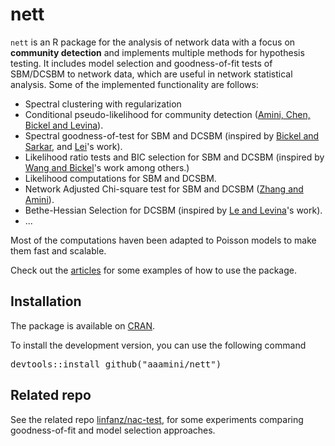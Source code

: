 # nett 

`nett` is an R package for the analysis of network data with a focus on **community detection** and implements multiple methods for hypothesis testing. It includes model selection and goodness-of-fit tests of SBM/DCSBM to network data, which are useful in network statistical analysis. Some of the implemented functionality are follows:
- Spectral clustering with regularization
- Conditional pseudo-likelihood for community detection ([Amini, Chen, Bickel and Levina](https://projecteuclid.org/euclid.aos/1382547514)).
- Spectral goodness-of-test for SBM and DCSBM (inspired by [Bickel and Sarkar](https://rss.onlinelibrary.wiley.com/doi/10.1111/rssb.12117), and [Lei](https://projecteuclid.org/euclid.aos/1452004791)'s work). 
- Likelihood ratio tests and BIC selection for SBM and DCSBM (inspired by [Wang and Bickel](https://projecteuclid.org/euclid.aos/1494921948)'s work among others.)
- Likelihood computations for SBM and DCSBM.
- Network Adjusted Chi-square test for SBM and DCSBM ([Zhang and Amini](https://arxiv.org/abs/2012.15047)).
- Bethe-Hessian Selection for DCSBM (inspired by [Le and Levina](https://projecteuclid.org/journals/electronic-journal-of-statistics/volume-16/issue-1/Estimating-the-number-of-communities-by-spectral-methods/10.1214/21-EJS1971.full)'s work).
- ...

Most of the computations haven been adapted to Poisson models to make them fast and scalable. 

Check out the [articles](https://aaamini.github.io/nett/) for some examples of how to use the package.

## Installation
The package is available on [CRAN](https://cran.r-project.org/web/packages/nett/index.html).

To install the development version, you can use the following command

<pre>
devtools::install_github("aaamini/nett")
</pre>

## Related repo
See the related repo [linfanz/nac-test](https://github.com/linfanz/nac-test), for some experiments comparing goodness-of-fit and model selection approaches.
